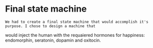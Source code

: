 # Final state machine
	We had to create a final state machine that would accomplish it's purpose. I chose to design a machine that
would inject the human with the requaiered hormones for happiness: endomorphin, seratonin, dopamin and oxitocin.
 